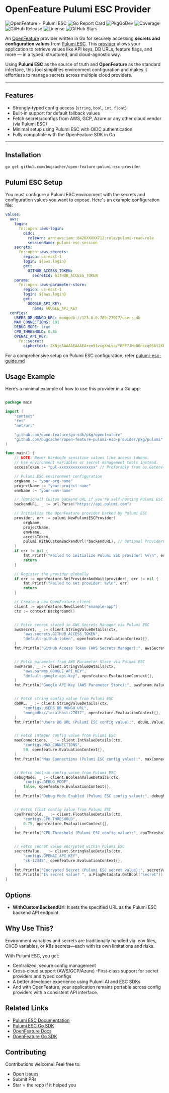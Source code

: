 # OpenFeature Pulumi ESC Provider

<p>
  <img alt="OpenFeature + Pulumi ESC" src="https://img.shields.io/badge/openfeature-provider-blue" />
  <img alt="Go Report Card" src="https://goreportcard.com/badge/github.com/bugcacher/open-feature-pulumi-esc-provider" />
  <img alt="PkgGoDev" src="https://pkg.go.dev/badge/github.com/bugcacher/open-feature-pulumi-esc-provider" />
  <img alt="Coverage" src="https://img.shields.io/codecov/c/github/bugcacher/open-feature-pulumi-esc-provider" />
  <img alt="GitHub Release" src="https://img.shields.io/github/v/release/bugcacher/open-feature-pulumi-esc-provider" />
  <img alt="License" src="https://img.shields.io/github/license/bugcacher/open-feature-pulumi-esc-provider" />
  <img alt="GitHub Stars" src="https://img.shields.io/github/stars/your-org/your-repo?style=social" />
</p>

An [OpenFeature](https://openfeature.dev/docs/reference/intro#what-is-openfeature) provider written in Go for securely accessing **secrets and configuration values** from [Pulumi ESC](https://www.pulumi.com/esc/). This [provider](https://openfeature.dev/docs/reference/concepts/provider) allows your application to retrieve values like API keys, DB URLs, feature flags, and more — in a typed, structured, and cloud-agnostic way.

Using **Pulumi ESC** as the source of truth and **OpenFeature** as the standard interface, this tool simplifies environment configuration and makes it effortless to manage secrets across multiple cloud providers.

---

## Features

- Strongly-typed config access (`string`, `bool`, `int`, `float`)
- Built-in support for default fallback values
- Fetch secrets/configs from AWS, GCP, Azure or any other cloud vendor (via Pulumi ESC)
- Minimal setup using Pulumi ESC with OIDC authentication
- Fully compatible with the OpenFeature SDK in Go

---

## Installation

```bash
go get github.com/bugcacher/open-feature-pulumi-esc-provider
```

## Pulumi ESC Setup

You must configure a Pulumi ESC environment with the secrets and configuration values you want to expose. Here's an example configuration file:

```yaml
values:
  aws:
    login:
      fn::open::aws-login:
        oidc:
          roleArn: arn:aws:iam::8426XXXXX712:role/pulumi-read-role
          sessionName: pulumi-esc-session
    secrets:
      fn::open::aws-secrets:
        region: us-east-1
        login: ${aws.login}
        get:
          GITHUB_ACCESS_TOKEN:
            secretId: GITHUB_ACCESS_TOKEN
    params:
      fn::open::aws-parameter-store:
        region: us-east-1
        login: ${aws.login}
        get:
          GOOGLE_API_KEY:
            name: GOOGLE_API_KEY
  configs:
    USERS_DB_MONGO_URL: mongodb://123.0.0.789:27017/users_db
    MAX_CONNECTIONS: 101
    DEBUG_MODE: true
    CPU_THRESHOLD: 0.85
    OPENAI_API_KEY:
      fn::secret:
        ciphertext: ZXNjeAAAAAEAAAEA+en91vxgXnLsa/YKPF7JMoB6nccq0S6t2XboLIUcqRJOP25J+TCKvnwJiCcykh+x5FFWIoL8DmOWw78ZoHn5qPzCVw==
```

For a comprehensive setup on Pulumi ESC configuration, refer [pulumi-esc-guide.md](./pulumi-esc-guide.md)

## Usage Example

Here’s a minimal example of how to use this provider in a Go app:

```go

package main

import (
	"context"
	"fmt"
	"net/url"

	"github.com/open-feature/go-sdk/pkg/openfeature"
	"github.com/bugcacher/open-feature-pulumi-esc-provider/pkg/pulumi"
)

func main() {
	// NOTE: Never hardcode sensitive values like access tokens.
	// Use environment variables or secret management tools instead.
	accessToken := "pul-xxxxxxxxxxxxxxxx" // Preferably from os.Getenv("PULUMI_ACCESS_TOKEN")

	// Pulumi ESC environment configuration
	orgName := "your-org-name"
	projectName := "your-project-name"
	envName := "your-env-name"

	// (Optional) Custom backend URL if you're self-hosting Pulumi ESC
	backendURL, _ := url.Parse("https://api.pulumi.com")

	// Initialize the OpenFeature provider backed by Pulumi ESC
	provider, err := pulumi.NewPulumiESCProvider(
		orgName,
		projectName,
		envName,
		accessToken,
		pulumi.WithCustomBackendUrl(*backendURL), // Optional ProviderOption
	)
	if err != nil {
		fmt.Printf("Failed to initialize Pulumi ESC provider: %v\n", err)
		return
	}

	// Register the provider globally
	if err := openfeature.SetProviderAndWait(provider); err != nil {
		fmt.Printf("Failed to set provider: %v\n", err)
		return
	}

	// Create a new OpenFeature client
	client := openfeature.NewClient("example-app")
	ctx := context.Background()


	// Fetch secret stored in AWS Secrets Manager via Pulumi ESC
	awsSecret, _ := client.StringValueDetails(ctx,
		"aws.secrets.GITHUB_ACCESS_TOKEN",
		"default-github-token", openfeature.EvaluationContext{},
	)
	fmt.Println("GitHub Access Token (AWS Secrets Manager):", awsSecret.Value)


	// Fetch parameter from AWS Parameter Store via Pulumi ESC
	awsParam, _ := client.StringValueDetails(ctx,
		"aws.params.GOOGLE_API_KEY",
		"default-google-api-key", openfeature.EvaluationContext{},
	)
	fmt.Println("Google API Key (AWS Parameter Store):", awsParam.Value)


	// Fetch string config value from Pulumi ESC
	dbURL, _ := client.StringValueDetails(ctx,
		"configs.USERS_DB_MONGO_URL",
		"mongodb://localhost:27017", openfeature.EvaluationContext{},
	)
	fmt.Println("Users DB URL (Pulumi ESC config value):", dbURL.Value)


	// Fetch integer config value from Pulumi ESC
	maxConnections, _ := client.IntValueDetails(ctx,
		"configs.MAX_CONNECTIONS",
		50, openfeature.EvaluationContext{},
	)
	fmt.Println("Max Connections (Pulumi ESC config value):", maxConnections.Value)


	// Fetch boolean config value from Pulumi ESC
	debugMode, _ := client.BooleanValueDetails(ctx,
		"configs.DEBUG_MODE",
		false, openfeature.EvaluationContext{},
	)
	fmt.Println("Debug Mode Enabled (Pulumi ESC config value):", debugMode.Value)


	// Fetch float config value from Pulumi ESC
	cpuThreshold, _ := client.FloatValueDetails(ctx,
		"configs.CPU_THRESHOLD",
		0.75, openfeature.EvaluationContext{},
	)
	fmt.Println("CPU Threshold (Pulumi ESC config value):", cpuThreshold.Value)


    // Fetch secret value encrypted within Pulumi ESC
	secretValue, _ := client.StringValueDetails(ctx,
		"configs.OPENAI_API_KEY",
		"sk-12345", openfeature.EvaluationContext{},
	)
	fmt.Println("Encrypted Secret (Pulumi ESC secret value):", secretValue.secretValue)
	fmt.Println("Is secret value? ", a.FlagMetadata.GetBool("secret"))
}

```

## Options

- **WithCustomBackendUrl**: It sets the specified URL as the Pulumi ESC backend API endpoint.

## Why Use This?

Environment variables and secrets are traditionally handled via .env files, CI/CD variables, or K8s secrets—each with its own limitations and risks.

With Pulumi ESC, you get:

- Centralized, secure config management
- Cross-cloud support (AWS/GCP/Azure)
  -First-class support for secret providers and typed configs
- A better developer experience using Pulumi AI and ESC SDKs
- And with OpenFeature, your application remains portable across config providers with a consistent API interface.

## Related Links

- [Pulumi ESC Documentation](https://www.pulumi.com/esc/)
- [Pulumi ESC Go SDK](https://github.com/pulumi/esc-sdk)
- [OpenFeature Docs](https://openfeature.dev/docs/reference/intro)
- [OpenFeature Go SDK](https://github.com/open-feature/go-sdk)

## Contributing

Contributions welcome! Feel free to:

- Open issues
- Submit PRs
- Star ⭐ the repo if it helped you
